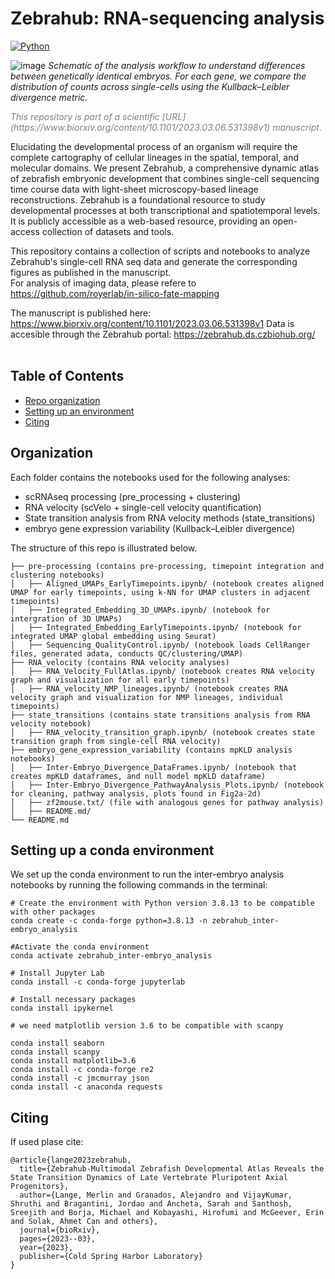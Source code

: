 # Zebrahub: RNA-sequencing analysis 
[![Python](https://img.shields.io/badge/python-3.7%20%7C%203.8-blue)](https://www.python.org/downloads/)



![image](https://user-images.githubusercontent.com/35573897/221049586-b0bc8f05-b035-4279-9116-62ebf9b97c53.png)
*Schematic of the analysis workflow to understand differences between genetically identical embryos. For each gene, we compare the distribution of counts across single-cells using the Kullback–Leibler divergence metric.*


<!--
<figure>
  <img src="https://user-images.githubusercontent.com/35573897/221049586-b0bc8f05-b035-4279-9116-62ebf9b97c53.png" alt="image">
  <figcaption>Schematic of the analysis workflow to understand differences between genetically identical embryos. For each gene, we compare the distribution of counts across single-cells using the Kullback–Leibler divergence metric. </figcaption>
</figure>
-->

<span style="color:gray; font-style:italic;">
This repository is part of a scientific [URL](https://www.biorxiv.org/content/10.1101/2023.03.06.531398v1) manuscript.
</span>

Elucidating the developmental process of an organism will require the complete cartography of cellular lineages in the spatial, temporal, and molecular domains. We present Zebrahub, a comprehensive dynamic atlas of zebrafish embryonic development that combines single-cell sequencing time course data with light-sheet microscopy-based lineage reconstructions. Zebrahub is a foundational resource to study developmental processes at both transcriptional and spatiotemporal levels. It is publicly accessible as a web-based resource, providing an open-access collection of datasets and tools.<br>

This repository contains a collection of scripts and notebooks to analyze Zebrahub's single-cell RNA seq data and generate the corresponding figures as published in the manuscript. <br> For analysis of imaging data, please refere to https://github.com/royerlab/in-silico-fate-mapping <br>

The manuscript is  published here:  https://www.biorxiv.org/content/10.1101/2023.03.06.531398v1
Data is accesible through the Zebrahub portal: https://zebrahub.ds.czbiohub.org/
<br>
<br>

## Table of Contents
- [Repo organization](#organization)
- [Setting up an environment](#conda)
- [Citing](#citing)


## Organization

Each folder contains the notebooks used for the following analyses:
* scRNAseq processing (pre_processing + clustering)
* RNA velocity (scVelo + single-cell velocity quantification)
* State transition analysis from RNA velocity methods (state_transitions)
* embryo gene expression variability (Kullback–Leibler divergence)


The structure of this repo is illustrated below. 
```
├── pre-processing (contains pre-processing, timepoint integration and clustering notebooks)
│   ├── Aligned_UMAPs_EarlyTimepoints.ipynb/ (notebook creates aligned UMAP for early timepoints, using k-NN for UMAP clusters in adjacent timepoints)
│   ├── Integrated_Embedding_3D_UMAPs.ipynb/ (notebook for intergration of 3D UMAPs)
│   ├── Integrated_Embedding_EarlyTimepoints.ipynb/ (notebook for integrated UMAP global embedding using Seurat)
│   ├── Sequencing_QualityControl.ipynb/ (notebook loads CellRanger files, generated adata, conducts QC/clustering/UMAP)
├── RNA_velocity (contains RNA velocity analyses)
│   ├── RNA_Velocity_FullAtlas.ipynb/ (notebook creates RNA velocity graph and visualization for all early timepoints)
│   ├── RNA_velocity_NMP_lineages.ipynb/ (notebook creates RNA velocity graph and visualization for NMP lineages, individual timepoints)
├── state_transitions (contains state transitions analysis from RNA velocity notebook)
│   ├── RNA_velocity_transition_graph.ipynb/ (notebook creates state transition graph from single-cell RNA velocity)
├── embryo_gene_expression_variability (contains mpKLD analysis notebooks)
│   ├── Inter-Embryo_Divergence_DataFrames.ipynb/ (notebook that creates mpKLD dataframes, and null model mpKLD dataframe)
│   ├── Inter-Embryo_Divergence_PathwayAnalysis_Plots.ipynb/ (notebook for cleaning, pathway analysis, plots found in Fig2a-2d)
│   ├── zf2mouse.txt/ (file with analogous genes for pathway analysis)
│   ├── README.md/
└── README.md
```


## Setting up a conda environment <a name="conda"></a>


We set up the conda environment to run the inter-embryo analysis notebooks by running the following commands in the terminal:

```
# Create the environment with Python version 3.8.13 to be compatible with other packages
conda create -c conda-forge python=3.8.13 -n zebrahub_inter-embryo_analysis

#Activate the conda environment
conda activate zebrahub_inter-embryo_analysis

# Install Jupyter Lab
conda install -c conda-forge jupyterlab

# Install necessary packages
conda install ipykernel

# we need matplotlib version 3.6 to be compatible with scanpy

conda install seaborn
conda install scanpy
conda install matplotlib=3.6
conda install -c conda-forge re2
conda install -c jmcmurray json
conda install -c anaconda requests

```


## Citing 
If used plase cite: 

```
@article{lange2023zebrahub,
  title={Zebrahub-Multimodal Zebrafish Developmental Atlas Reveals the State Transition Dynamics of Late Vertebrate Pluripotent Axial Progenitors},
  author={Lange, Merlin and Granados, Alejandro and VijayKumar, Shruthi and Bragantini, Jordao and Ancheta, Sarah and Santhosh, Sreejith and Borja, Michael and Kobayashi, Hirofumi and McGeever, Erin and Solak, Ahmet Can and others},
  journal={bioRxiv},
  pages={2023--03},
  year={2023},
  publisher={Cold Spring Harbor Laboratory}
}
```
